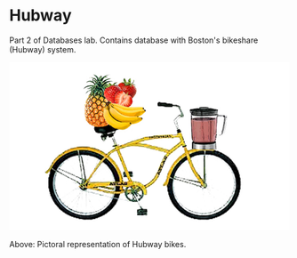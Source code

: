 # Hubway
Part 2 of Databases lab. Contains database with Boston's bikeshare (Hubway) system.

![smoothie-bike](smoothie-bike.jpg)


Above: Pictoral representation of Hubway bikes. 